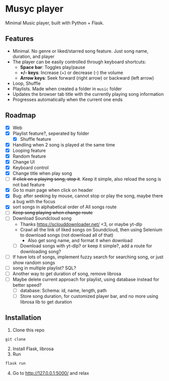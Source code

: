 # Musyc player

Minimal Music player, built with Python + Flask.

## Features
- Minimal. No genre or liked/starred song feature. Just song name, duration, and player
- The player can be easily controlled through keyboard shortcuts:
    - **Space bar**: Toggles play/pause
    - **+/- keys**: Increase (+) or decrease (-) the volume
    - **Arrow keys**: Seek forward (right arrow) or backward (left arrow)
- Loop, Shuffle 
- Playlists. Made when created a folder in `music` folder
- Updates the browser tab title with the currently playing song information
- Progresses automatically when the current one ends


## Roadmap
- [x] Web
- [x] Playlist feature?, seperated by folder
    - [x] Shuffle feature 
- [x] Handling when 2 song is played at the same time
- [x] Looping feature
- [x] Random feature
- [x] Change UI
- [x] Keyboard control
- [x] Change title when play song
- [ ] ~~If click on a playing song, stop it~~. Keep it simple, also reload the song is not bad feature
- [x] Go to main page when click on header
- [x] Bug: after seeking by mouse, cannot stop or play the song, maybe there a bug with the focus
- [x] sort songs in alphabetical order of All songs route
- [ ] ~~Keep song playing when change route~~
- [ ] Download Soundcloud song
    - Thanks https://sclouddownloader.net/ <3, or maybe yt-dlp
    - Crawl all the link of liked songs on Soundcloud, then using Selenium to download songs (not download all of that)
        - Also get song name, and format it when download
    - [ ] Download songs with yt-dlp? or keep it simple?, add a route for downloading song?
- [ ] If have lots of songs, implement fuzzy search for searching song, or just show random songs
- [ ] song in multiple playlist? SQL?
- [ ] Another way to get duration of song, remove librosa
- [ ] Maybe delete current approach for playlist, using database instead for better speed?
    - [ ] database: Schema: id, name, length, path
    - [ ] Store song duration, for customized player bar, and no more using librosa lib to get duration

## Installation
1. Clone this repo
```git
git clone 
```
2. Install Flask, librosa
3. Run
```py
flask run
```
4. Go to http://127.0.0.1:5000/ and relax